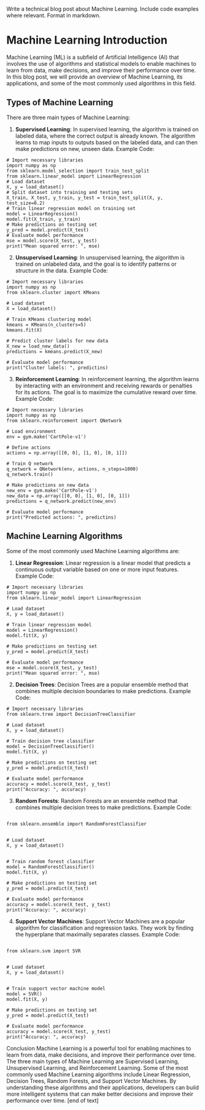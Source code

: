 Write a technical blog post about Machine Learning. Include code examples where relevant. Format in markdown.

# Machine Learning Introduction

Machine Learning (ML) is a subfield of Artificial Intelligence (AI) that involves the use of algorithms and statistical models to enable machines to learn from data, make decisions, and improve their performance over time. In this blog post, we will provide an overview of Machine Learning, its applications, and some of the most commonly used algorithms in this field.
## Types of Machine Learning

There are three main types of Machine Learning:

1. **Supervised Learning**: In supervised learning, the algorithm is trained on labeled data, where the correct output is already known. The algorithm learns to map inputs to outputs based on the labeled data, and can then make predictions on new, unseen data.
Example Code:
```
# Import necessary libraries
import numpy as np
from sklearn.model_selection import train_test_split
from sklearn.linear_model import LinearRegression
# Load dataset
X, y = load_dataset()
# Split dataset into training and testing sets
X_train, X_test, y_train, y_test = train_test_split(X, y, test_size=0.2)
# Train linear regression model on training set
model = LinearRegression()
model.fit(X_train, y_train)
# Make predictions on testing set
y_pred = model.predict(X_test)
# Evaluate model performance
mse = model.score(X_test, y_test)
print("Mean squared error: ", mse)
```
2. **Unsupervised Learning**: In unsupervised learning, the algorithm is trained on unlabeled data, and the goal is to identify patterns or structure in the data.
Example Code:
```
# Import necessary libraries
import numpy as np
from sklearn.cluster import KMeans

# Load dataset
X = load_dataset()

# Train KMeans clustering model
kmeans = KMeans(n_clusters=5)
kmeans.fit(X)

# Predict cluster labels for new data
X_new = load_new_data()
predictions = kmeans.predict(X_new)

# Evaluate model performance
print("Cluster labels: ", predictins)
```
3. **Reinforcement Learning**: In reinforcement learning, the algorithm learns by interacting with an environment and receiving rewards or penalties for its actions. The goal is to maximize the cumulative reward over time.
Example Code:
```
# Import necessary libraries
import numpy as np
from sklearn.reinforcement import QNetwork

# Load environment
env = gym.make('CartPole-v1')

# Define actions
actions = np.array([[0, 0], [1, 0], [0, 1]])

# Train Q network
q_network = QNetwork(env, actions, n_steps=1000)
q_network.train()

# Make predictions on new data
new_env = gym.make('CartPole-v1')
new_data = np.array([[0, 0], [1, 0], [0, 1]])
predictions = q_network.predict(new_env)

# Evaluate model performance
print("Predicted actions: ", predictins)
```
## Machine Learning Algorithms

Some of the most commonly used Machine Learning algorithms are:

1. **Linear Regression**: Linear regression is a linear model that predicts a continuous output variable based on one or more input features.
Example Code:
```
# Import necessary libraries
import numpy as np
from sklearn.linear_model import LinearRegression

# Load dataset
X, y = load_dataset()

# Train linear regression model
model = LinearRegression()
model.fit(X, y)

# Make predictions on testing set
y_pred = model.predict(X_test)

# Evaluate model performance
mse = model.score(X_test, y_test)
print("Mean squared error: ", mse)
```
2. **Decision Trees**: Decision Trees are a popular ensemble method that combines multiple decision boundaries to make predictions.
Example Code:
```
# Import necessary libraries
from sklearn.tree import DecisionTreeClassifier

# Load dataset
X, y = load_dataset()

# Train decision tree classifier
model = DecisionTreeClassifier()
model.fit(X, y)

# Make predictions on testing set
y_pred = model.predict(X_test)

# Evaluate model performance
accuracy = model.score(X_test, y_test)
print("Accuracy: ", accuracy)
```
3. **Random Forests**: Random Forests are an ensemble method that combines multiple decision trees to make predictions.
Example Code:
```

from sklearn.ensemble import RandomForestClassifier


# Load dataset
X, y = load_dataset()


# Train random forest classifier
model = RandomForestClassifier()
model.fit(X, y)

# Make predictions on testing set
y_pred = model.predict(X_test)

# Evaluate model performance
accuracy = model.score(X_test, y_test)
print("Accuracy: ", accuracy)
```
4. **Support Vector Machines**: Support Vector Machines are a popular algorithm for classification and regression tasks. They work by finding the hyperplane that maximally separates classes.
Example Code:
```

from sklearn.svm import SVR


# Load dataset
X, y = load_dataset()


# Train support vector machine model
model = SVR()
model.fit(X, y)

# Make predictions on testing set
y_pred = model.predict(X_test)

# Evaluate model performance
accuracy = model.score(X_test, y_test)
print("Accuracy: ", accuracy)
```

Conclusion
Machine Learning is a powerful tool for enabling machines to learn from data, make decisions, and improve their performance over time. The three main types of Machine Learning are Supervised Learning, Unsupervised Learning, and Reinforcement Learning. Some of the most commonly used Machine Learning algorithms include Linear Regression, Decision Trees, Random Forests, and Support Vector Machines. By understanding these algorithms and their applications, developers can build more intelligent systems that can make better decisions and improve their performance over time. [end of text]


